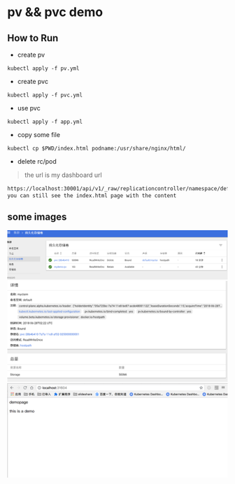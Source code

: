 # pv && pvc demo

## How to Run

* create pv

```code
kubectl apply -f pv.yml
```

* create pvc

```code
kubectl apply -f pvc.yml
```

* use pvc

```code
kubectl apply -f app.yml
```

* copy some file

```code
kubectl cp $PWD/index.html podname:/usr/share/nginx/html/
```

* delete rc/pod

> the url is my dashboard url

```code
https://localhost:30001/api/v1/_raw/replicationcontroller/namespace/default/name/mynignx
you can still see the index.html page with the content
```
## some images

![page](./images/1.png)
![page](./images/2.png)
![page](./images/3.png)